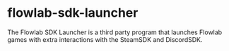 # flowlab-sdk-launcher
The Flowlab SDK Launcher is a third party program that launches Flowlab games with extra interactions with the SteamSDK and DiscordSDK.
